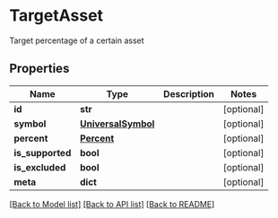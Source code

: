 # TargetAsset

Target percentage of a certain asset

## Properties
Name | Type | Description | Notes
------------ | ------------- | ------------- | -------------
**id** | **str** |  | [optional] 
**symbol** | [**UniversalSymbol**](UniversalSymbol.md) |  | [optional] 
**percent** | [**Percent**](Percent.md) |  | [optional] 
**is_supported** | **bool** |  | [optional] 
**is_excluded** | **bool** |  | [optional] 
**meta** | **dict** |  | [optional] 

[[Back to Model list]](../README.md#documentation-for-models) [[Back to API list]](../README.md#documentation-for-api-endpoints) [[Back to README]](../README.md)


